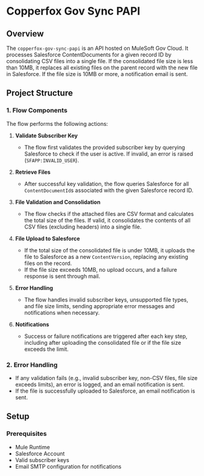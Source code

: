 # Copperfox Gov Sync PAPI  

## Overview  

The `copperfox-gov-sync-papi` is an API hosted on MuleSoft Gov Cloud. It processes Salesforce ContentDocuments for a given record ID by consolidating CSV files into a single file. If the consolidated file size is less than 10MB, it replaces all existing files on the parent record with the new file in Salesforce. If the file size is 10MB or more, a notification email is sent.  

## Project Structure  

### 1. Flow Components  

The flow performs the following actions:

1. **Validate Subscriber Key**  
   - The flow first validates the provided subscriber key by querying Salesforce to check if the user is active. If invalid, an error is raised (`SFAPP:INVALID_USER`).

2. **Retrieve Files**  
   - After successful key validation, the flow queries Salesforce for all `ContentDocumentId`s associated with the given Salesforce record ID.

3. **File Validation and Consolidation**  
   - The flow checks if the attached files are CSV format and calculates the total size of the files. If valid, it consolidates the contents of all CSV files (excluding headers) into a single file.

4. **File Upload to Salesforce**  
   - If the total size of the consolidated file is under 10MB, it uploads the file to Salesforce as a new `ContentVersion`, replacing any existing files on the record. 
   - If the file size exceeds 10MB, no upload occurs, and a failure response is sent through mail.

5. **Error Handling**  
   - The flow handles invalid subscriber keys, unsupported file types, and file size limits, sending appropriate error messages and notifications when necessary.

6. **Notifications**  
   - Success or failure notifications are triggered after each key step, including after uploading the consolidated file or if the file size exceeds the limit. 

### 2. Error Handling  

- If any validation fails (e.g., invalid subscriber key, non-CSV files, file size exceeds limits), an error is logged, and an email notification is sent.
- If the file is successfully uploaded to Salesforce, an email notification is sent.

## Setup  

### Prerequisites  

- Mule Runtime  
- Salesforce Account 
- Valid subscriber keys  
- Email SMTP configuration for notifications  

